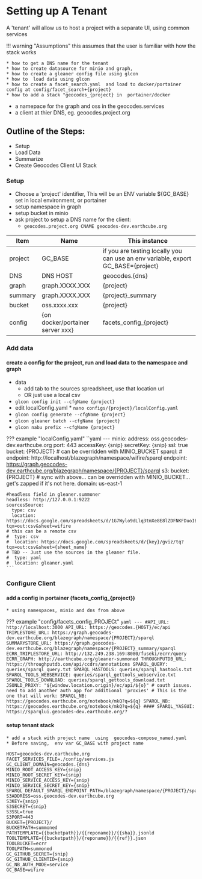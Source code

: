 # Setting up A Tenant
A 'tenant' will allow us to host a project with a separate UI, using common services

!!! warning "Assumptions"
    this assumes that the user is familiar with how the stack works

    * how to get a DNS name for the tenant
    * how to create datasource for minio and graph,
    * how to create a gleaner config file using glcon
    * how to  load data using glcon
    * how to create a facet_search.yaml  and load to docker/portainer config at config/facet_search+{project}
    * how to add a stack "geocodes_{project} in  portainer/docker


* a namepace for the graph and oss in the geocodes.services
* a client at thier DNS, eg. geoocdes.project.org

## Outline of the Steps:

* Setup
* Load Data
* Summarize
* Create Geocodes Client UI Stack

### Setup

* Choose a 'project' identifier, This will be an ENV variable ${GC_BASE} set in local environment, or portainer
* setup namespace in graph
* setup bucket in minio
* ask project to setup a DNS name for the client:
   * `geocodes.project.org CNAME geocodes-dev.earthcube.org`


| Item    | Name                             | This instance                                                                    |
|---------|----------------------------------|----------------------------------------------------------------------------------|
| project | GC_BASE                          | if you are testing locally you can use an env variable, export GC_BASE={project} |
| DNS     | DNS HOST                         | geocodes.{dns}                                                                   |
| graph   | graph.XXXX.XXX                   | {project}                                                                        |
| summary | graph.XXXX.XXX                   | {project}_summary                                                                |
| bucket  | oss.xxxx.xxx                     | {project}                                                                        |
| config  | {on docker/portainer server xxx} | facets_config_{project}                                                          | 

### Add data

#### create a config for the project, run and load data to the namespace and graph
  * data
    * add tab to the sources spreadsheet, use that location url
    * OR just use a local csv
  * `glcon config init --cfgName {project}`
  *  edit localConfig.yaml
    * `nano configs/{project}/localConfig.yaml`
  * `glcon config generate --cfgName {project}`
  * `glcon gleaner batch --cfgName {project}`
  * `glcon nabu prefix --cfgName {project}`

??? example "localConfig.yaml"
    ``yaml
    ---
    minio:
      address: oss.geocodes-dev.earthcube.org
      port: 443
      accessKey: {snip}
      secretKey: {snip}
      ssl: true
      bucket: {PROJECT} # can be overridden with MINIO_BUCKET
    sparql:
    #  endpoint: http://localhost/blazegraph/namespace/wifire/sparql
      endpoint: https://graph.geocodes-dev.earthcube.org/blazegraph/namespace/{PROJECT}/sparql
    s3:
      bucket: {PROJECT}  # sync with above... can be overridden with MINIO_BUCKET... get's zapped if it's not here.
      domain: us-east-1
    
    #headless field in gleaner.summoner
    headless: http://127.0.0.1:9222
    sourcesSource:
      type: csv
      location:  https://docs.google.com/spreadsheets/d/1G7Wylo9dLlq3tmXe8E8lZDFNKFDuoIEeEZd3epS0ggQ/gviz/tq?tqx=out:csv&sheet=wifire
    # this can be a remote csv
    #  type: csv
    #  location: https://docs.google.com/spreadsheets/d/{key}/gviz/tq?tqx=out:csv&sheet={sheet_name}
    # TBD -- Just use the sources in the gleaner file.
    #  type: yaml
    #  location: gleaner.yaml
    ```



### Configure Client

#### add a config in portainer (facets_config_{project})
    * using namespaces, minio and dns from above
??? example "config/facets_config_PROJECt"
    ```yaml
    ---
    #API_URL: http://localhost:3000
    API_URL: https://geocodes.{HOST}/ec/api
    TRIPLESTORE_URL: https://graph.geocodes-dev.earthcube.org/blazegraph/namespace/{PROJECT}/sparql
    SUMMARYSTORE_URL: https://graph.geocodes-dev.earthcube.org/blazegraph/namespace/{PROJECT}_summary/sparql
    ECRR_TRIPLESTORE_URL: http://132.249.238.169:8080/fuseki/ecrr/query
    ECRR_GRAPH: http://earthcube.org/gleaner-summoned
    THROUGHPUTDB_URL: https://throughputdb.com/api/ccdrs/annotations
    SPARQL_QUERY: queries/sparql_query.txt
    SPARQL_HASTOOLS: queries/sparql_hastools.txt
    SPARQL_TOOLS_WEBSERVICE: queries/sparql_gettools_webservice.txt
    SPARQL_TOOLS_DOWNLOAD: queries/sparql_gettools_download.txt
    JSONLD_PROXY: "${window.location.origin}/ec/api/${o}"
    # oauth issues. need to add another auth app for additional 'proxies'
    # This is the one that will work: SPARQL_NB: https://geocodes.earthcube.org/notebook/mkQ?q=${q}
    SPARQL_NB: https://geocodes.earthcube.org/notebook/mkQ?q=${q}
    ####
    SPARQL_YASGUI: https://sparqlui.geocodes-dev.earthcube.org/?
    ```

#### setup tenant stack
    * add a stack with project name  using  geocodes-compose_named.yaml
    * Before saving,  env var GC_BASE with project name


```shell
HOST=geocodes-dev.earthcube,org
FACET_SERVICES_FILE=./config/services.js
GC_CLIENT_DOMAIN=geocodes.{dns}
MINIO_ROOT_ACCESS_KEY={snip}
MINIO_ROOT_SECRET_KEY={snip}
MINIO_SERVICE_ACCESS_KEY={snip}
MINIO_SERVICE_SECRET_KEY={snip}
SPARQL_DEFAULT_SPARQL_ENDPOINT_PATH=/blazegraph/namespace/{PROJECT}/sparql
S3ADDRESS=oss.geocodes-dev.earthcube.org
S3KEY={snip}
S3SECRET={snip}
S3SSL=true
S3PORT=443
BUCKET={PROJECT}/
BUCKETPATH=summoned
PATHTEMPLATE={{bucketpath}}/{{reponame}}/{{sha}}.jsonld
TOOLTEMPLATE={{bucketpath}}/{reponame}}/{{ref}}.json
TOOLBUCKET=ecrr
TOOLPATH=summoned
GC_GITHUB_SECRET={snip}
GC_GITHUB_CLIENTID={snip}
GC_NB_AUTH_MODE=service
GC_BASE=wifire

